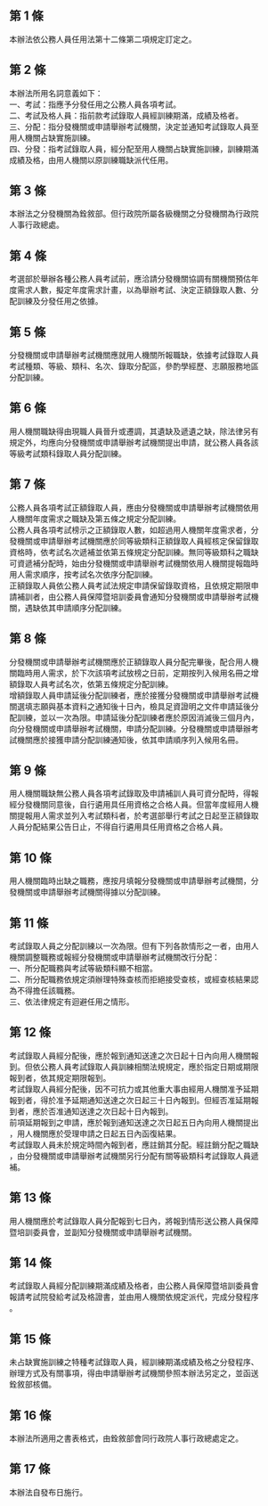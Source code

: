 第 1 條
-------
本辦法依公務人員任用法第十二條第二項規定訂定之。

第 2 條
-------
本辦法所用名詞意義如下：  
一、考試：指應予分發任用之公務人員各項考試。  
二、考試及格人員：指前款考試錄取人員經訓練期滿，成績及格者。  
三、分配：指分發機關或申請舉辦考試機關，決定並通知考試錄取人員至  
    用人機關占缺實施訓練。  
四、分發：指考試錄取人員，經分配至用人機關占缺實施訓練，訓練期滿  
    成績及格，由用人機關以原訓練職缺派代任用。

第 3 條
-------
本辦法之分發機關為銓敘部。但行政院所屬各級機關之分發機關為行政院  
人事行政總處。

第 4 條
-------
考選部於舉辦各種公務人員考試前，應洽請分發機關協調有關機關預估年  
度需求人數，擬定年度需求計畫，以為舉辦考試、決定正額錄取人數、分  
配訓練及分發任用之依據。

第 5 條
-------
分發機關或申請舉辦考試機關應就用人機關所報職缺，依據考試錄取人員  
考試種類、等級、類科、名次、錄取分配區，參酌學經歷、志願服務地區  
分配訓練。

第 6 條
-------
用人機關職缺得由現職人員晉升或遷調，其遺缺及遞遺之缺，除法律另有  
規定外，均應向分發機關或申請舉辦考試機關提出申請，就公務人員各該  
等級考試類科錄取人員分配訓練。

第 7 條
-------
公務人員各項考試正額錄取人員，應由分發機關或申請舉辦考試機關依用  
人機關年度需求之職缺及第五條之規定分配訓練。  
公務人員各項考試榜示之正額錄取人數，如超過用人機關年度需求者，分  
發機關或申請舉辦考試機關應於同等級類科正額錄取人員經核定保留錄取  
資格時，依考試名次遞補並依第五條規定分配訓練。無同等級類科之職缺  
可資遞補分配時，始由分發機關或申請舉辦考試機關依用人機關提報臨時  
用人需求順序，按考試名次依序分配訓練。  
正額錄取人員依公務人員考試法規定申請保留錄取資格，且依規定期限申  
請補訓者，由公務人員保障暨培訓委員會通知分發機關或申請舉辦考試機  
關，遇缺依其申請順序分配訓練。

第 8 條
-------
分發機關或申請舉辦考試機關應於正額錄取人員分配完畢後，配合用人機  
關臨時用人需求，於下次該項考試放榜之日前，定期按列入候用名冊之增  
額錄取人員考試名次，依第五條規定分配訓練。  
增額錄取人員申請延後分配訓練者，應於接獲分發機關或申請舉辦考試機  
關選填志願與基本資料之通知後十日內，檢具足資證明之文件申請延後分  
配訓練，並以一次為限。申請延後分配訓練者應於原因消滅後三個月內，  
向分發機關或申請舉辦考試機關，申請分配訓練。分發機關或申請舉辦考  
試機關應於接獲申請分配訓練通知後，依其申請順序列入候用名冊。

第 9 條
-------
用人機關職缺無公務人員各項考試錄取及申請補訓人員可資分配時，得報  
經分發機關同意後，自行遴用具任用資格之合格人員。但當年度經用人機  
關提報用人需求並列入考試類科者，於考選部舉行考試之日起至正額錄取  
人員分配結果公告日止，不得自行遴用具任用資格之合格人員。

第 10 條
--------
用人機關臨時出缺之職務，應按月填報分發機關或申請舉辦考試機關，分  
發機關或申請舉辦考試機關得據以分配訓練。

第 11 條
--------
考試錄取人員之分配訓練以一次為限。但有下列各款情形之一者，由用人  
機關調整職務或報經分發機關或申請舉辦考試機關改行分配：  
一、所分配職務與考試等級類科顯不相當。  
二、所分配職務依規定須辦理特殊查核而拒絕接受查核，或經查核結果認  
    為不得擔任該職務。  
三、依法律規定有迴避任用之情形。

第 12 條
--------
考試錄取人員經分配後，應於報到通知送達之次日起十日內向用人機關報  
到。但依公務人員考試錄取人員訓練相關法規規定，應於指定日期或期限  
報到者，依其規定期限報到。  
考試錄取人員經分配後，因不可抗力或其他重大事由經用人機關准予延期  
報到者，得於准予延期通知送達之次日起三十日內報到。但經否准延期報  
到者，應於否准通知送達之次日起十日內報到。  
前項延期報到之申請，應於報到通知送達之次日起五日內向用人機關提出  
，用人機關應於受理申請之日起五日內函復結果。  
考試錄取人員未於規定時間內報到者，應註銷其分配。經註銷分配之職缺  
，由分發機關或申請舉辦考試機關另行分配有關等級類科考試錄取人員遞  
補。

第 13 條
--------
用人機關應於考試錄取人員分配報到七日內，將報到情形送公務人員保障  
暨培訓委員會，並副知分發機關或申請舉辦考試機關。

第 14 條
--------
考試錄取人員經分配訓練期滿成績及格者，由公務人員保障暨培訓委員會  
報請考試院發給考試及格證書，並由用人機關依規定派代，完成分發程序  
。

第 15 條
--------
未占缺實施訓練之特種考試錄取人員，經訓練期滿成績及格之分發程序、  
辦理方式及有關事項，得由申請舉辦考試機關參照本辦法另定之，並函送  
銓敘部核備。

第 16 條
--------
本辦法所適用之書表格式，由銓敘部會同行政院人事行政總處定之。

第 17 條
--------
本辦法自發布日施行。

